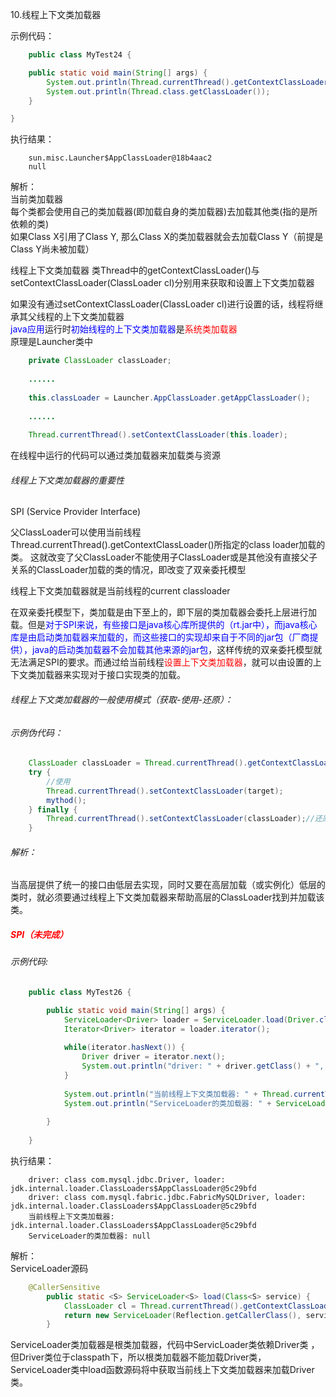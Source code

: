 10.线程上下文类加载器

示例代码：  
```java
    public class MyTest24 {

    public static void main(String[] args) {
        System.out.println(Thread.currentThread().getContextClassLoader());
        System.out.println(Thread.class.getClassLoader());
    }

}
```

执行结果：  
```
    sun.misc.Launcher$AppClassLoader@18b4aac2
    null
```

解析：  
当前类加载器  
每个类都会使用自己的类加载器(即加载自身的类加载器)去加载其他类(指的是所依赖的类)  
如果Class X引用了Class Y, 那么Class X的类加载器就会去加载Class Y（前提是Class Y尚未被加载）

线程上下文类加载器
类Thread中的getContextClassLoader()与setContextClassLoader(ClassLoader cl)分别用来获取和设置上下文类加载器

如果没有通过setContextClassLoader(ClassLoader cl)进行设置的话，线程将继承其父线程的上下文类加载器  
<font color=blue>java应用</font>运行时<font color=blue>初始线程的上下文类加载器</font>是<font color=red>系统类加载器</font>  
原理是Launcher类中
```java
    private ClassLoader classLoader;
    
    ......
    
    this.classLoader = Launcher.AppClassLoader.getAppClassLoader();
    
    ......
    
    Thread.currentThread().setContextClassLoader(this.loader);
```
在线程中运行的代码可以通过类加载器来加载类与资源

###### 线程上下文类加载器的重要性

SPI (Service Provider Interface)

父ClassLoader可以使用当前线程Thread.currentThread().getContextClassLoader()所指定的class loader加载的类。
这就改变了父ClassLoader不能使用子ClassLoader或是其他没有直接父子关系的ClassLoader加载的类的情况，即改变了双亲委托模型

线程上下文类加载器就是当前线程的current classloader

在双亲委托模型下，类加载是由下至上的，即下层的类加载器会委托上层进行加载。但是<font color=blue>对于SPI来说，有些接口是java核心库所提供的（rt.jar中），而java核心库是由启动类加载器来加载的，而这些接口的实现却来自于不同的jar包（厂商提供），java的启动类加载器不会加载其他来源的jar包</font>，这样传统的双亲委托模型就无法满足SPI的要求。而通过给当前线程<font color=red>设置上下文类加载器</font>，就可以由设置的上下文类加载器来实现对于接口实现类的加载。  


###### 线程上下文类加载器的一般使用模式（获取-使用-还原）：   
###### 示例伪代码：  
```java
    ClassLoader classLoader = Thread.currentThread().getContextClassLoader();//获取
    try {
        //使用
        Thread.currentThread().setContextClassLoader(target);
        mythod();
    } finally {
        Thread.currentThread().setContextClassLoader(classLoader);//还原
    }
```
###### 解析：  
当高层提供了统一的接口由低层去实现，同时又要在高层加载（或实例化）低层的类时，就必须要通过线程上下文类加载器来帮助高层的ClassLoader找到并加载该类。  


##### <font color=red> SPI（未完成）</font>

###### 示例代码:  
```java
    public class MyTest26 {

        public static void main(String[] args) {
            ServiceLoader<Driver> loader = ServiceLoader.load(Driver.class);
            Iterator<Driver> iterator = loader.iterator();
    
            while(iterator.hasNext()) {
                Driver driver = iterator.next();
                System.out.println("driver: " + driver.getClass() + ", loader: " + driver.getClass().getClassLoader());
            }
    
            System.out.println("当前线程上下文类加载器: " + Thread.currentThread().getContextClassLoader());
            System.out.println("ServiceLoader的类加载器: " + ServiceLoader.class.getClassLoader());
    
        }
    
    }
```

执行结果：  
```
    driver: class com.mysql.jdbc.Driver, loader: jdk.internal.loader.ClassLoaders$AppClassLoader@5c29bfd
    driver: class com.mysql.fabric.jdbc.FabricMySQLDriver, loader: jdk.internal.loader.ClassLoaders$AppClassLoader@5c29bfd
    当前线程上下文类加载器: jdk.internal.loader.ClassLoaders$AppClassLoader@5c29bfd
    ServiceLoader的类加载器: null
```

解析：  
 ServiceLoader源码
```java
    @CallerSensitive
        public static <S> ServiceLoader<S> load(Class<S> service) {
            ClassLoader cl = Thread.currentThread().getContextClassLoader();
            return new ServiceLoader(Reflection.getCallerClass(), service, cl);
        }
```
ServiceLoader类加载器是根类加载器，代码中ServicLoader类依赖Driver类 ，但Driver类位于classpath下，所以根类加载器不能加载Driver类，ServiceLoader类中load函数源码将中获取当前线上下文类加载器来加载Driver类。